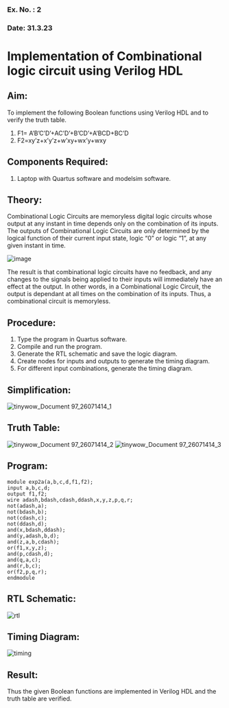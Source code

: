 ### Ex. No. : 2 
### Date: 31.3.23 
# Implementation of Combinational logic circuit using Verilog HDL
## Aim:
To implement the following Boolean functions using Verilog HDL and to verify the truth table.
1. F1= A’B’C’D’+AC’D’+B’CD’+A’BCD+BC’D
2. F2=xy’z+x’y’z+w’xy+wx’y+wxy

## Components Required:
1.	Laptop with Quartus software and modelsim software.

## Theory:
Combinational Logic Circuits are memoryless digital logic circuits whose output at any instant in time depends only on the combination of its inputs.
The outputs of Combinational Logic Circuits are only determined by the logical function of their current input state, logic “0” or logic “1”, at any given instant in time.

![image](https://github.com/rvinifa/ex.2/assets/133735746/949815d3-0912-49c7-81c0-eea1c148d48e)

The result is that combinational logic circuits have no feedback, and any changes to the signals being applied to their inputs will immediately have an effect at the output. In other words, in a Combinational Logic Circuit, the output is dependant at all times on the combination of its inputs. Thus, a combinational circuit is memoryless.

## Procedure:
1.	Type the program in Quartus software.
2.	Compile and run the program.
3.	Generate the RTL schematic and save the logic diagram.
4.	Create nodes for inputs and outputs to generate the timing diagram.
5.	For different input combinations, generate the timing diagram.

## Simplification:
![tinywow_Document 97_26071414_1](https://github.com/Adhithyaram29D/ex.2/assets/119393540/8ad848ac-9599-4050-8605-691b02e4995c)

## Truth Table:
![tinywow_Document 97_26071414_2](https://github.com/Adhithyaram29D/ex.2/assets/119393540/94ddac25-ccb0-4bf1-ae66-067813ced970)
![tinywow_Document 97_26071414_3](https://github.com/Adhithyaram29D/ex.2/assets/119393540/9fbe4a27-b1f3-4f33-9cf0-a4a830d4da76)
## Program:
```
module exp2a(a,b,c,d,f1,f2);
input a,b,c,d;
output f1,f2;
wire adash,bdash,cdash,ddash,x,y,z,p,q,r;
not(adash,a);
not(bdash,b);
not(cdash,c);
not(ddash,d);
and(x,bdash,ddash);
and(y,adash,b,d);
and(z,a,b,cdash);
or(f1,x,y,z);
and(p,cdash,d);
and(q,a,c);
and(r,b,c);
or(f2,p,q,r);
endmodule
```
## RTL Schematic:
![rtl](https://github.com/Adhithyaram29D/ex.2/assets/119393540/f4d3c118-6dae-4543-b1ed-bbb70b1e7ebe)




## Timing Diagram:
![timing](https://github.com/Adhithyaram29D/ex.2/assets/119393540/57574aaf-af8e-4299-ab90-2b1bd9ecc67a)




## Result:

Thus the given Boolean functions are implemented in Verilog HDL and the truth table are verified.



